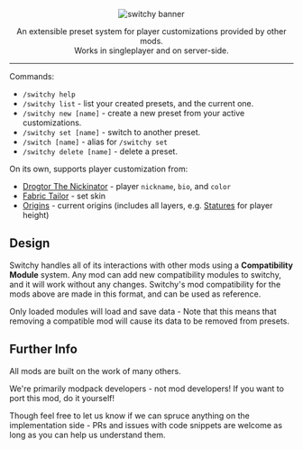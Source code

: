 <p align="center"><img alt="switchy banner" src="https://user-images.githubusercontent.com/55819817/185277937-60b55666-07b9-46d3-881b-0f45ea39fb73.png" /></p>

<p align="center">An extensible preset system for player customizations provided by other mods.<br/>
Works in singleplayer and on server-side.</p>

---

Commands:
 - `/switchy help`
 - `/switchy list` - list your created presets, and the current one.
 - `/switchy new [name]` - create a new preset from your active customizations.
 - `/switchy set [name]` - switch to another preset.
 - `/switch [name]` - alias for `/switchy set`
 - `/switchy delete [name]` - delete a preset.

On its own, supports player customization from:
 - [Drogtor The Nickinator](https://modrinth.com/mod/drogtor) - player `nickname`, `bio`, and `color`
 - [Fabric Tailor](https://modrinth.com/mod/fabrictailor) - set skin
 - [Origins](https://modrinth.com/mod/origins/versions) - current origins (includes all layers, e.g. [Statures](https://modrinth.com/mod/tinkerers-statures) for player height)

## Design

Switchy handles all of its interactions with other mods using a **Compatibility Module** system. Any mod can add new compatibility modules to switchy, and it will work without any changes. Switchy's mod compatibility for the mods above are made in this format, and can be used as reference.

Only loaded modules will load and save data - Note that this means that removing a compatible mod will cause its data to be removed from presets.

## Further Info

All mods are built on the work of many others.

We're primarily modpack developers - not mod developers! If you want to port this mod, do it yourself!

Though feel free to let us know if we can spruce anything on the implementation side - PRs and issues with code snippets are welcome as long as you can help us understand them.
